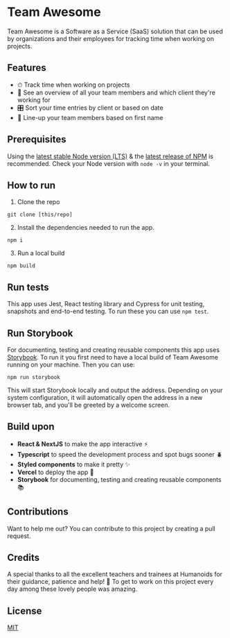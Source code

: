 # Team Awesome

Team Awesome is a Software as a Service (SaaS) solution that can be used by organizations and their employees for tracking time when working on projects.

## Features
- ⏱ Track time when working on projects
- 🚁 See an overview of all your team members and which client they're working for
- 🎛 Sort your time entries by client or based on date
- 👫 Line-up your team members based on first name

## Prerequisites
Using the [latest stable Node version (LTS)](https://nodejs.org/en/) & the [latest release of NPM](https://docs.npmjs.com/about-npm-versions) is recommended. Check your Node version with ``node -v`` in your terminal.

## How to run
1. Clone the repo
```
git clone [this/repo]
```

2. Install the dependencies needed to run the app.
```
npm i
```

3. Run a local build
```
npm build
```

## Run tests
This app uses Jest, React testing library and Cypress for unit testing, snapshots and end-to-end testing. To run these you can use ``npm test``.

## Run Storybook
For documenting, testing and creating reusable components this app uses [Storybook](https://storybook.js.org/). To run it you first need to have a local build of Team Awesome running on your machine. Then you can use:
```
npm run storybook
```
This will start Storybook locally and output the address. Depending on your system configuration, it will automatically open the address in a new browser tab, and you'll be greeted by a welcome screen.

## Build upon
- **React & NextJS** to make the app interactive ⚡️
- **Typescript** to speed the development process and spot bugs sooner 🪲
- **Styled components** to make it pretty ✨
- **Vercel** to deploy the app 🚀
- **Storybook** for documenting, testing and creating reusable components 📚

## Contributions
Want to help me out? You can contribute to this project by creating a pull request.

## Credits
A special thanks to all the excellent teachers and trainees at Humanoids for their guidance, patience and help! 💙 To get to work on this project every day among these lovely people was amazing.

## License
[MIT](https://choosealicense.com/licenses/mit/)
